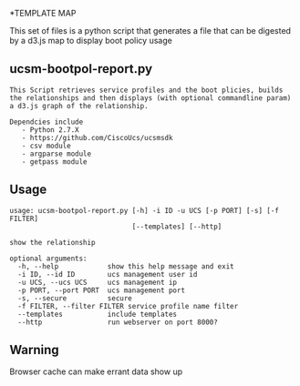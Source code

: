 *TEMPLATE MAP

This set of files is a python script that generates a file that can be digested by a d3.js map to display boot policy usage


ucsm-bootpol-report.py
----------------------

    This Script retrieves service profiles and the boot plicies, builds the relationships and then displays (with optional commandline param) a d3.js graph of the relationship.

    Dependcies include
       - Python 2.7.X
       - https://github.com/CiscoUcs/ucsmsdk
       - csv module
       - argparse module
       - getpass module

Usage
-----

	usage: ucsm-bootpol-report.py [-h] -i ID -u UCS [-p PORT] [-s] [-f FILTER]
								  [--templates] [--http]

	show the relationship

	optional arguments:
	  -h, --help            show this help message and exit
	  -i ID, --id ID        ucs management user id
	  -u UCS, --ucs UCS     ucs management ip
	  -p PORT, --port PORT  ucs management port
	  -s, --secure          secure
	  -f FILTER, --filter FILTER service profile name filter
	  --templates           include templates
	  --http                run webserver on port 8000?


Warning
-------

Browser cache can make errant data show up
